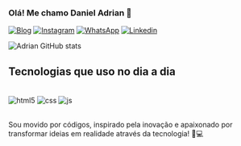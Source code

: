 ### Olá! Me chamo Daniel Adrian 👋

[![Blog](https://img.shields.io/website-up-down-green-red/http/monip.org.svg)]()
[![Instagram](https://img.shields.io/badge/Instagram-E4405F?style=for-the-badge&logo=instagram&logoColor=white)](https://www.instagram.com/daniel_adriian?igsh=MTkwaWdnZHp2YnFzYg==)
[![WhatsApp](https://img.shields.io/badge/WhatsApp-25D366?style=for-the-badge&logo=whatsapp&logoColor=white)](https://w.app/TCun9b)
[![Linkedin](https://img.shields.io/badge/LinkedIn-0077B5?style=for-the-badge&logo=linkedin&logoColor=white)](https://www.linkedin.com/in/danieladriian/)

![Adrian GitHub stats](https://github-readme-stats.vercel.app/api?username=danieladrian&show_icons=true&theme=radical)

## Tecnologias que uso no dia a dia

<div style="display: inline_block"><br/>
    <img align="center" alt="html5" src="https://img.shields.io/badge/HTML5-E34F26?style=for-the-badge&logo=html5&logoColor=white" />
    <img align="center" alt="css" src="https://img.shields.io/badge/CSS3-1572B6?style=for-the-badge&logo=css3&logoColor=white" />
    <img align="center" alt="js" src="https://img.shields.io/badge/JavaScript-F7DF1E?style=for-the-badge&logo=javascript&logoColor=black" />
</div><br/>

Sou movido por códigos, inspirado pela inovação e apaixonado por transformar ideias em realidade através da tecnologia! 🚀💻
